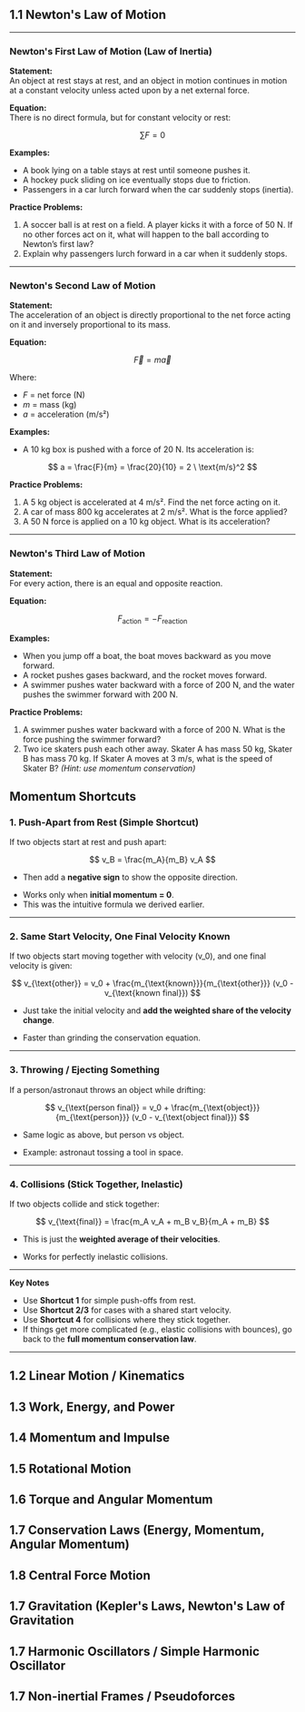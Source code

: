 ## 1.1 Newton's Law of Motion

---

### Newton's First Law of Motion (Law of Inertia)

**Statement:**  
An object at rest stays at rest, and an object in motion continues in motion at a constant velocity unless acted upon by a net external force.

**Equation:**  
There is no direct formula, but for constant velocity or rest:  

$$
\sum F = 0
$$

**Examples:**
- A book lying on a table stays at rest until someone pushes it.  
- A hockey puck sliding on ice eventually stops due to friction.  
- Passengers in a car lurch forward when the car suddenly stops (inertia).  

**Practice Problems:**  
1. A soccer ball is at rest on a field. A player kicks it with a force of 50 N. If no other forces act on it, what will happen to the ball according to Newton’s first law?  
2. Explain why passengers lurch forward in a car when it suddenly stops.  

---

### Newton's Second Law of Motion

**Statement:**  
The acceleration of an object is directly proportional to the net force acting on it and inversely proportional to its mass.

**Equation:**  

$$
\vec{F} = m \vec{a}
$$

Where:  
- $F$ = net force (N)  
- $m$ = mass (kg)  
- $a$ = acceleration (m/s²)  

**Examples:**  
- A 10 kg box is pushed with a force of 20 N. Its acceleration is:  

$$
a = \frac{F}{m} = \frac{20}{10} = 2 \ \text{m/s}^2
$$

**Practice Problems:**  
1. A 5 kg object is accelerated at 4 m/s². Find the net force acting on it.  
2. A car of mass 800 kg accelerates at 2 m/s². What is the force applied?  
3. A 50 N force is applied on a 10 kg object. What is its acceleration?  

---

### Newton's Third Law of Motion

**Statement:**  
For every action, there is an equal and opposite reaction.

**Equation:**  

$$
F_{\text{action}} = -F_{\text{reaction}}
$$

**Examples:**  
- When you jump off a boat, the boat moves backward as you move forward.  
- A rocket pushes gases backward, and the rocket moves forward.  
- A swimmer pushes water backward with a force of 200 N, and the water pushes the swimmer forward with 200 N.  

**Practice Problems:**  
1. A swimmer pushes water backward with a force of 200 N. What is the force pushing the swimmer forward?  
2. Two ice skaters push each other away. Skater A has mass 50 kg, Skater B has mass 70 kg. If Skater A moves at 3 m/s, what is the speed of Skater B? *(Hint: use momentum conservation)*  

## Momentum Shortcuts

### 1. Push-Apart from Rest (Simple Shortcut)
If two objects start at rest and push apart:

$$
v_B = \frac{m_A}{m_B} v_A
$$

* Then add a **negative sign** to show the opposite direction.  
- Works only when **initial momentum = 0**.  
- This was the intuitive formula we derived earlier.  

---

### 2. Same Start Velocity, One Final Velocity Known
If two objects start moving together with velocity \(v_0\), and one final velocity is given:

$$
v_{\text{other}} = v_0 + \frac{m_{\text{known}}}{m_{\text{other}}} (v_0 - v_{\text{known final}})
$$

* Just take the initial velocity and **add the weighted share of the velocity change**.  
- Faster than grinding the conservation equation.  

---

### 3. Throwing / Ejecting Something
If a person/astronaut throws an object while drifting:

$$
v_{\text{person final}} = v_0 + \frac{m_{\text{object}}}{m_{\text{person}}} (v_0 - v_{\text{object final}})
$$

* Same logic as above, but person vs object.  
- Example: astronaut tossing a tool in space.  

---

### 4. Collisions (Stick Together, Inelastic)
If two objects collide and stick together:

$$
v_{\text{final}} = \frac{m_A v_A + m_B v_B}{m_A + m_B}
$$

* This is just the **weighted average of their velocities**.  
- Works for perfectly inelastic collisions.  

---

  **Key Notes**
- Use **Shortcut 1** for simple push-offs from rest.  
- Use **Shortcut 2/3** for cases with a shared start velocity.  
- Use **Shortcut 4** for collisions where they stick together.  
- If things get more complicated (e.g., elastic collisions with bounces), go back to the **full momentum conservation law**.

---

## 1.2 Linear Motion / Kinematics

## 1.3 Work, Energy, and Power

## 1.4 Momentum and Impulse

## 1.5 Rotational Motion

## 1.6 Torque and Angular Momentum

## 1.7 Conservation Laws (Energy, Momentum, Angular Momentum)

## 1.8 Central Force Motion

## 1.7 Gravitation (Kepler's Laws, Newton's Law of Gravitation

## 1.7 Harmonic Oscillators / Simple Harmonic Oscillator

## 1.7 Non-inertial Frames / Pseudoforces
